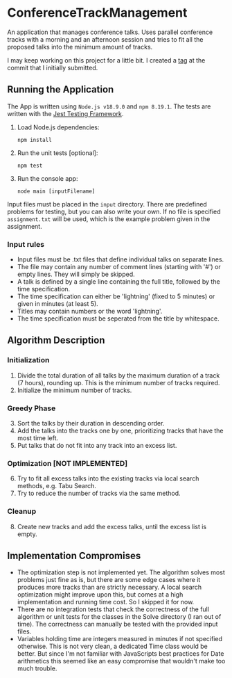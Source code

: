 # ConferenceTrackManagement
An application that manages conference talks. Uses parallel conference tracks with a morning and an afternoon session and tries to fit all the proposed talks into the minimum amount of tracks.

I may keep working on this project for a little bit. I created a [tag](https://github.com/c-auri/ConferenceTrackManagement/tree/submitted) at the commit that I initially submitted.

## Running the Application
The App is written using `Node.js v18.9.0` and `npm 8.19.1`. The tests are written with the [Jest Testing Framework](https://jestjs.io/).

1. Load Node.js dependencies:
    ```
    npm install
    ```
2. Run the unit tests [optional]:
    ```
    npm test
    ```
3. Run the console app:
    ```
    node main [inputFilename]
    ```

Input files must be placed in the `input` directory. There are predefined problems for testing, but you can also write your own. If no file is specified `assignment.txt` will be used, which is the example problem given in the assignment.

### Input rules
- Input files must be .txt files that define individual talks on separate lines.
- The file may contain any number of comment lines (starting with '#') or empty lines. They will simply be skipped.
- A talk is defined by a single line containing the full title, followed by the time specification.
- The time specification can either be 'lightning' (fixed to 5 minutes) or given in minutes (at least 5).
- Titles may contain numbers or the word 'lightning'.
- The time specification must be seperated from the title by whitespace.

## Algorithm Description
### Initialization
1. Divide the total duration of all talks by the maximum duration of a track (7 hours), rounding up. This is the minimum number of tracks required.
2. Initialize the minimum number of tracks.
### Greedy Phase
3. Sort the talks by their duration in descending order.
4. Add the talks into the tracks one by one, prioritizing tracks that have the most time left.
5. Put talks that do not fit into any track into an excess list.
### Optimization [NOT IMPLEMENTED]
6. Try to fit all excess talks into the existing tracks via local search methods, e.g. Tabu Search.
7. Try to reduce the number of tracks via the same method.
### Cleanup
8. Create new tracks and add the excess talks, until the excess list is empty.


## Implementation Compromises
- The optimization step is not implemented yet. The algorithm solves most problems just fine as is, but there are some edge cases where it produces more tracks than are strictly necessary. A local search optimization might improve upon this, but comes at a high implementation and running time cost. So I skipped it for now.
- There are no integration tests that check the correctness of the full algorithm or unit tests for the classes in the Solve directory (I ran out of time). The correctness can manually be tested with the provided input files.
- Variables holding time are integers measured in minutes if not specified otherwise. This is not very clean, a dedicated Time class would be better. But since I'm not familiar with JavaScripts best practices for Date arithmetics this seemed like an easy compromise that wouldn't make too much trouble.
